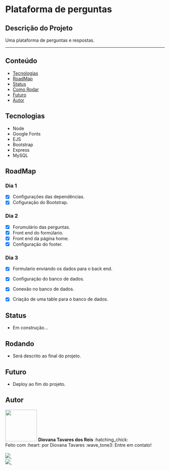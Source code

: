 # Plataforma de perguntas

## Descrição do Projeto
Uma plataforma de perguntas e respostas.
<hr></hr>

## Conteúdo
* [Tecnologias](#Tecnologias)
* [RoadMap](#RoadMap)
* [Status](#Status)
* [Como Rodar](#Rodando)
* [Futuro](#Futuro)
* [Autor](#Autor)


## Tecnologias
* Node 
* Google Fonts
* EJS
* Bootstrap
* Express
* MySQL


## RoadMap
### Dia 1
- [X] Configurações das dependências.
- [X] Cofiguração do Bootstrap.

### Dia 2
- [X] Forumulário das perguntas.
- [X] Front end do formúlario.
- [X] Front end da página home.
- [X] Configuração do footer.

### Dia 3
- [X] Formulario enviando os dados para o back end.
- [X] Configuração do banco de dados.
- [X] Conexão no banco de dados.
- [X] Criação de uma table para o banco de dados.


## Status
- Em construção...


## Rodando
- Será descrito ao final do projeto.


## Futuro
- Deploy ao fim do projeto.


## Autor

<img src="https://avatars.githubusercontent.com/u/78224429?s=400&u=2dd2a42c63a60f2a1f519a16828ef8f0aa755467&v=4" width="100px;" alt=""/>
<b>Diovana Tavares dos Reis</b> :hatching_chick: <br>
Feito com :heart: por Diovana Tavares :wave_tone3: Entre em contato! <br><br>
<a href="https://www.instagram.com/diovana_tavares/"> 
    <img src="https://img.shields.io/badge/Instagram-E4405F?style=for-the-badge&logo=instagram&logoColor=white" />
</a>&nbsp;&nbsp; <br>
<a href="mailto:diovanatavaresr@gmail.com">
    <img src="https://img.shields.io/badge/Gmail-D14836?style=for-the-badge&logo=gmail&logoColor=white" />
</a>&nbsp;&nbsp; <br>